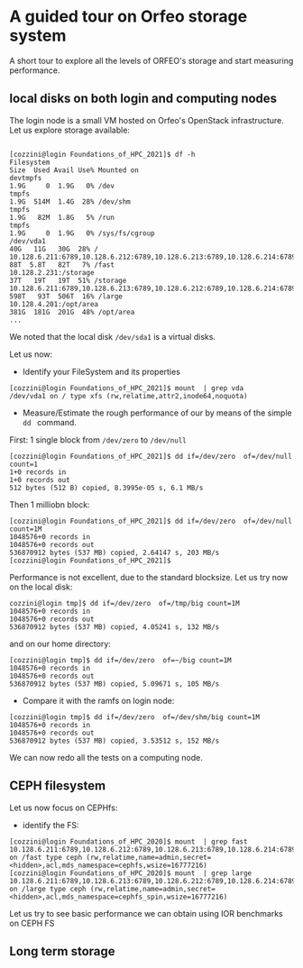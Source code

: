 # A guided tour on Orfeo storage system

A short tour to explore all the levels of ORFEO's storage and start measuring performance. 

## local disks on both login and computing nodes 

The login node is a small VM hosted on Orfeo's OpenStack infrastructure. 
Let us explore storage available:

``` 

[cozzini@login Foundations_of_HPC_2021]$ df -h
Filesystem                                                                 Size  Used Avail Use% Mounted on
devtmpfs                                                                   1.9G     0  1.9G   0% /dev
tmpfs                                                                      1.9G  514M  1.4G  28% /dev/shm
tmpfs                                                                      1.9G   82M  1.8G   5% /run
tmpfs                                                                      1.9G     0  1.9G   0% /sys/fs/cgroup
/dev/vda1                                                                   40G   11G   30G  28% /
10.128.6.211:6789,10.128.6.212:6789,10.128.6.213:6789,10.128.6.214:6789:/   88T  5.8T   82T   7% /fast
10.128.2.231:/storage                                                       37T   19T   19T  51% /storage
10.128.6.211:6789,10.128.6.213:6789,10.128.6.212:6789,10.128.6.214:6789:/  598T   93T  506T  16% /large
10.128.4.201:/opt/area                                                     381G  181G  201G  48% /opt/area
...
```

We noted that the local disk ```/dev/sda1``` is a virtual disks.

Let us now:

- Identify your FileSystem and its properties

```
[cozzini@login Foundations_of_HPC_2021]$ mount  | grep vda
/dev/vda1 on / type xfs (rw,relatime,attr2,inode64,noquota)
```

- Measure/Estimate the rough performance  of our by means of the simple  `dd ` command.

First: 1 single block from ``/dev/zero`` to ``/dev/null``
```
[cozzini@login Foundations_of_HPC_2021]$ dd if=/dev/zero  of=/dev/null count=1
1+0 records in
1+0 records out
512 bytes (512 B) copied, 8.3995e-05 s, 6.1 MB/s
```
Then 1 milliobn block:
```
[cozzini@login Foundations_of_HPC_2021]$ dd if=/dev/zero  of=/dev/null count=1M
1048576+0 records in
1048576+0 records out
536870912 bytes (537 MB) copied, 2.64147 s, 203 MB/s
[cozzini@login Foundations_of_HPC_2021]$
```
Performance is not excellent, due to the standard blocksize.
Let us try now on the local disk:

```
cozzini@login tmp]$ dd if=/dev/zero  of=/tmp/big count=1M
1048576+0 records in
1048576+0 records out
536870912 bytes (537 MB) copied, 4.05241 s, 132 MB/s
```
and on our home directory:

```
[cozzini@login tmp]$ dd if=/dev/zero  of=~/big count=1M
1048576+0 records in
1048576+0 records out
536870912 bytes (537 MB) copied, 5.09671 s, 105 MB/s

```

- Compare it with the ramfs on login node:

```
[cozzini@login tmp]$ dd if=/dev/zero  of=/dev/shm/big count=1M
1048576+0 records in
1048576+0 records out
536870912 bytes (537 MB) copied, 3.53512 s, 152 MB/s

```

We can now redo all the tests on a computing node.



## CEPH filesystem 

Let us now focus on CEPHfs:

 - identify the FS:

```
[cozzini@login Foundations_of_HPC_2020]$ mount  | grep fast
10.128.6.211:6789,10.128.6.212:6789,10.128.6.213:6789,10.128.6.214:6789:/ on /fast type ceph (rw,relatime,name=admin,secret=<hidden>,acl,mds_namespace=cephfs,wsize=16777216)
[cozzini@login Foundations_of_HPC_2020]$ mount  | grep large
10.128.6.211:6789,10.128.6.213:6789,10.128.6.212:6789,10.128.6.214:6789:/ on /large type ceph (rw,relatime,name=admin,secret=<hidden>,acl,mds_namespace=cephfs_spin,wsize=16777216)

```

Let us try to see basic performance we can obtain using IOR benchmarks on CEPH FS 


## Long term storage


